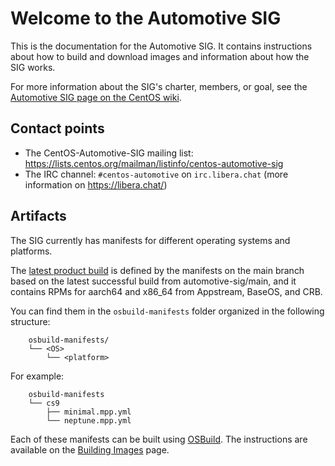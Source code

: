 # Welcome to the Automotive SIG

This is the documentation for the Automotive SIG. It contains instructions
about how to build and download images and information about how
the SIG works.

For more information about the SIG's charter, members, or goal, see the
[Automotive SIG page on the CentOS wiki](https://wiki.centos.org/SpecialInterestGroup/Automotive).


## Contact points

* The CentOS-Automotive-SIG mailing list:
  <https://lists.centos.org/mailman/listinfo/centos-automotive-sig>
* The IRC channel: `#centos-automotive` on `irc.libera.chat` (more information
  on <https://libera.chat/>)


## Artifacts

The SIG currently has manifests for different operating systems and platforms.

The [latest product build](http://auto-product-build.s3-website-eu-west-1.amazonaws.com/latest/cs9/) is defined by the manifests on the main branch based on the latest successful build from automotive-sig/main, and it contains RPMs for aarch64 and x86_64 from Appstream, BaseOS, and CRB.

You can find them in the `osbuild-manifests` folder organized in the following
structure:
```
    osbuild-manifests/
    └── <OS>
        └── <platform>
```

For example:
```
    osbuild-manifests
    └── cs9
        ├── minimal.mpp.yml
        └── neptune.mpp.yml
```

Each of these manifests can be built using [OSBuild](https://www.osbuild.org/).
The instructions are available on the [Building Images](https://sigs.centos.org/automotive/building/) page.
